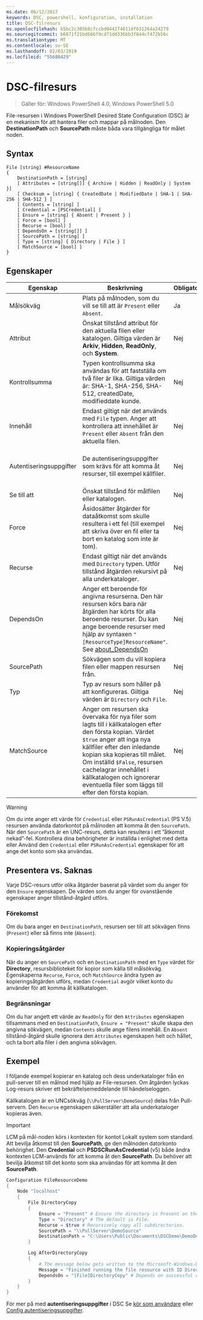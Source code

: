 ```yaml
---
ms.date: 06/12/2017
keywords: DSC, powershell, konfiguration, installation
title: DSC-filresurs
ms.openlocfilehash: b5bc2c305b8cfccbd044274811df631264a24279
ms.sourcegitcommit: b6871f21bd666f9cd71dd336bb3f844cf472b56c
ms.translationtype: MT
ms.contentlocale: sv-SE
ms.lasthandoff: 02/03/2019
ms.locfileid: "55688429"
---
```

# <a name="dsc-file-resource"></a>DSC-filresurs

> Gäller för: Windows PowerShell 4.0, Windows PowerShell 5.0

File-resursen i Windows PowerShell Desired State Configuration (DSC) är en mekanism för att hantera filer och mappar på målnoden. Den **DestinationPath** och **SourcePath** måste båda vara tillgängliga för målet noden.

## <a name="syntax"></a>Syntax

```
File [string] #ResourceName
{
    DestinationPath = [string]
    [ Attributes = [string[]] { Archive | Hidden | ReadOnly | System }]
    [ Checksum = [string] { CreatedDate | ModifiedDate | SHA-1 | SHA-256 | SHA-512 } ]
    [ Contents = [string] ]
    [ Credential = [PSCredential] ]
    [ Ensure = [string] { Absent | Present } ]
    [ Force = [bool] ]
    [ Recurse = [bool] ]
    [ DependsOn = [string[]] ]
    [ SourcePath = [string] ]
    [ Type = [string] { Directory | File } ]
    [ MatchSource = [bool] ]
}
```

## <a name="properties"></a>Egenskaper

|Egenskap       |Beskrivning                                                                   |Obligatorisk|Standard|
|---------------|------------------------------------------------------------------------------|--------|-------|
|Målsökväg|Plats på målnoden, som du vill se till att är `Present` eller `Absent`.|Ja|Nej|
|Attribut     |Önskat tillstånd attribut för den aktuella filen eller katalogen. Giltiga värden är **Arkiv**, **Hidden**, **ReadOnly**, och **System**.|Nej|Inga|
|Kontrollsumma      |Typen kontrollsumma ska användas för att fastställa om två filer är lika. Giltiga värden är: SHA-1, SHA-256, SHA-512, createdDate, modifieddate kunde.|Nej|Endast namnet filen eller katalogen jämförs med.|
|Innehåll       |Endast giltigt när det används med `File` typen. Anger att kontrollera att innehållet är `Present` eller `Absent` från den aktuella filen. |Nej|Inga|
|Autentiseringsuppgifter     |De autentiseringsuppgifter som krävs för att komma åt resurser, till exempel källfiler.|Nej|Datorkontot för målnoden. (*se anmärkning*)|
|Se till att         |Önskat tillstånd för målfilen eller katalogen. |Nej|**Närvarande**|
|Force          |Åsidosätter åtgärder för dataåtkomst som skulle resultera i ett fel (till exempel att skriva över en fil eller ta bort en katalog som inte är tom).|Nej|`$false`|
|Recurse        |Endast giltigt när det används med `Directory` typen. Utför tillstånd åtgärden rekursivt på alla underkataloger.|Nej|`$false`|
|DependsOn      |Anger ett beroende för angivna resurserna. Den här resursen körs bara när åtgärden har körts för alla beroende resurser. Du kan ange beroende resurser med hjälp av syntaxen `"[ResourceType]ResourceName"`. See [about_DependsOn](../../../configurations/resource-depends-on.md)|Nej|Inga|
|SourcePath     |Sökvägen som du vill kopiera filen eller mappen resursen från.|Nej|Inga|
|Typ           |Typ av resurs som håller på att konfigureras. Giltiga värden är `Directory` och `File`.|Nej|`File`|
|MatchSource    |Anger om resursen ska övervaka för nya filer som lagts till i källkatalogen efter den första kopian. Värdet `$true` anger att inga nya källfiler efter den inledande kopian ska kopieras till målet. Om inställd `$False`, resursen cachelagrar innehållet i källkatalogen och ignorerar eventuella filer som läggs till efter den första kopian.|Nej|`$false`|

> [!WARNING]
> Om du inte anger ett värde för `Credential` eller `PSRunAsCredential` (PS V.5) resursen använda datorkontot på målnoden att komma åt den `SourcePath`.  När den `SourcePath` är en UNC-resurs, detta kan resultera i ett ”åtkomst nekad”-fel. Kontrollera dina behörigheter är inställda i enlighet med detta eller Använd den `Credential` eller `PSRunAsCredential` egenskaper för att ange det konto som ska användas.

## <a name="present-vs-absent"></a>Presentera vs. Saknas

Varje DSC-resurs utför olika åtgärder baserat på värdet som du anger för den `Ensure` egenskapen. De värden som du anger för ovanstående egenskaper anger tillstånd-åtgärd utförs.

### <a name="existence"></a>Förekomst

Om du bara anger en `DestinationPath`, resursen ser till att sökvägen finns (`Present`) eller så finns inte (`Absent`).

### <a name="copy-operations"></a>Kopieringsåtgärder

När du anger en `SourcePath` och en `DestinationPath` med en `Type` värdet för **Directory**, resursbiblioteket för kopior som källa till målsökväg. Egenskaperna `Recurse`, `Force`, och `MatchSource` ändra typen av kopieringsåtgärden utförs, medan `Credential` avgör vilket konto du använder för att komma åt källkatalogen.

### <a name="limitations"></a>Begränsningar

Om du har angett ett värde av `ReadOnly` för den `Attributes` egenskapen tillsammans med en `DestinationPath`, `Ensure = "Present"` skulle skapa den angivna sökvägen, medan `Contents` skulle ange filens innehåll.  En `Absent` tillstånd-åtgärd skulle ignorera den `Attributes` egenskapen helt och hållet, och ta bort alla filer i den angivna sökvägen.

## <a name="example"></a>Exempel

I följande exempel kopierar en katalog och dess underkataloger från en pull-server till en målnod med hjälp av File-resursen. Om åtgärden lyckas Log-resurs skriver ett bekräftelsemeddelande till händelseloggen.

Källkatalogen är en UNCsökväg (`\\PullServer\DemoSource`) delas från Pull-servern. Den `Recurse` egenskapen säkerställer att alla underkataloger kopieras även.

> [!IMPORTANT]
> LCM på mål-noden körs i kontexten för kontot Lokalt system som standard. Att bevilja åtkomst till den **SourcePath**, ge den målnoden datorkonto behörighet. Den **Credential** och **PSDSCRunAsCredential** (v5) både ändra kontexten LCM-används för att komma åt den **SourcePath**. Du behöver att bevilja åtkomst till det konto som ska användas för att komma åt den **SourcePath**.

```powershell
Configuration FileResourceDemo
{
    Node "localhost"
    {
        File DirectoryCopy
        {
            Ensure = "Present" # Ensure the directory is Present on the target node.
            Type = "Directory" # The default is File.
            Recurse = $true # Recursively copy all subdirectories.
            SourcePath = "\\PullServer\DemoSource"
            DestinationPath = "C:\Users\Public\Documents\DSCDemo\DemoDestination"
        }

        Log AfterDirectoryCopy
        {
            # The message below gets written to the Microsoft-Windows-Desired State Configuration/Analytic log
            Message = "Finished running the file resource with ID DirectoryCopy"
            DependsOn = "[File]DirectoryCopy" # Depends on successful execution of the File resource.
        }
    }
}
```

För mer på med **autentiseringsuppgifter** i DSC Se [kör som användare](../../../configurations/runAsUser.md) eller [Config autentiseringsuppgifter](../../../configurations/configDataCredentials.md).
